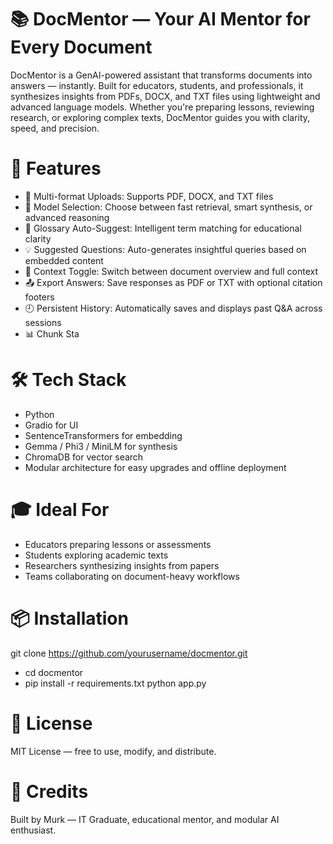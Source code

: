 
# 📚 DocMentor — Your AI Mentor for Every Document
DocMentor is a GenAI-powered assistant that transforms documents into answers — instantly. Built for educators, students, and professionals, it synthesizes insights from PDFs, DOCX, and TXT files using lightweight and advanced language models. Whether you're preparing lessons, reviewing research, or exploring complex texts, DocMentor guides you with clarity, speed, and precision.

# 🚀 Features
- 📁 Multi-format Uploads: Supports PDF, DOCX, and TXT files
- 🧠 Model Selection: Choose between fast retrieval, smart synthesis, or advanced reasoning
- 📘 Glossary Auto-Suggest: Intelligent term matching for educational clarity
- 💡 Suggested Questions: Auto-generates insightful queries based on embedded content
- 📄 Context Toggle: Switch between document overview and full context
- 📤 Export Answers: Save responses as PDF or TXT with optional citation footers
- 🕘 Persistent History: Automatically saves and displays past Q&A across sessions
- 📊 Chunk Sta

# 🛠️ Tech Stack
- Python
- Gradio for UI
- SentenceTransformers for embedding
- Gemma / Phi3 / MiniLM for synthesis
- ChromaDB for vector search
- Modular architecture for easy upgrades and offline deployment

# 🎓 Ideal For
- Educators preparing lessons or assessments
- Students exploring academic texts
- Researchers synthesizing insights from papers
- Teams collaborating on document-heavy workflows

# 📦 Installation
git clone https://github.com/yourusername/docmentor.git
 - cd docmentor
 - pip install -r requirements.txt
  python app.py

# 📘 License
MIT License — free to use, modify, and distribute.

# 🙌 Credits
Built by Murk — IT Graduate, educational mentor, and modular AI enthusiast.


